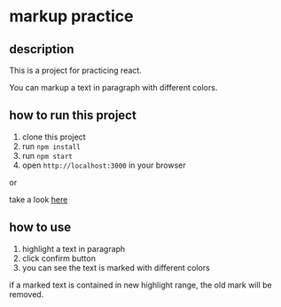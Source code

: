 # markup practice

## description

This is a project for practicing react.

You can markup a text in paragraph with different colors.

## how to run this project

1. clone this project
2. run `npm install`
3. run `npm start`
4. open `http://localhost:3000` in your browser

or

take a look [here](https://changjandam.github.io/markup-practice/)

## how to use

1. highlight a text in paragraph
2. click confirm button
3. you can see the text is marked with different colors

if a marked text is contained in new highlight range, the old mark will be removed.
